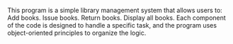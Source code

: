 This program is a simple library management system that allows users to:
Add books.
Issue books.
Return books.
Display all books.
Each component of the code is designed to handle a specific task, and the program uses object-oriented principles to organize the logic. 
